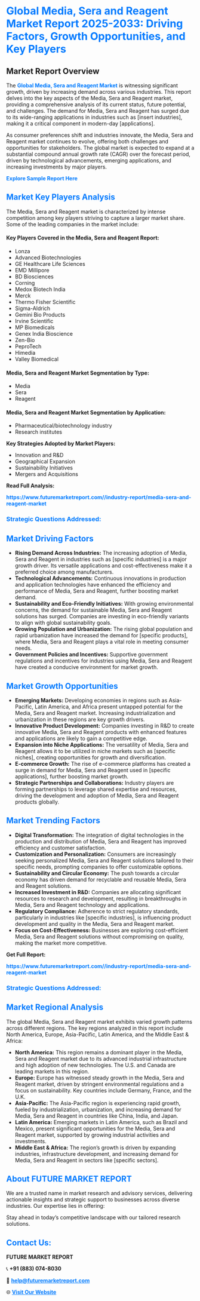 <h1 style="color: #007BFF;">Global Media, Sera and Reagent Market Report 2025-2033: Driving Factors, Growth Opportunities, and Key Players</h1>

<section id="overview">
<h2>Market Report Overview</h2>
<p>The <a href="https://www.futuremarketreport.com//industry-report/media-sera-and-reagent-market" style="color: #007BFF; text-decoration: none;"><strong>Global Media, Sera and Reagent Market</strong></a> is witnessing significant growth, driven by increasing demand across various industries. This report delves into the key aspects of the Media, Sera and Reagent market, providing a comprehensive analysis of its current status, future potential, and challenges. The demand for Media, Sera and Reagent has surged due to its wide-ranging applications in industries such as [insert industries], making it a critical component in modern-day [applications].</p>
<p>As consumer preferences shift and industries innovate, the Media, Sera and Reagent market continues to evolve, offering both challenges and opportunities for stakeholders. The global market is expected to expand at a substantial compound annual growth rate (CAGR) over the forecast period, driven by technological advancements, emerging applications, and increasing investments by major players.</p>
</section>

<section id="overview">
<p><a href="https://www.futuremarketreport.com//request-sample/reportId=82736" style="color: #007BFF; text-decoration: none;"><strong>Explore Sample Report Here</strong></a></p>
</section>

<section id="key-players">
<h2 style="color: #007BFF;">Market Key Players Analysis</h2>
<p>The Media, Sera and Reagent market is characterized by intense competition among key players striving to capture a larger market share. Some of the leading companies in the market include:</p>
<h4>Key Players Covered in the Media, Sera and Reagent Report:</h4>
<ul><li>Lonza</li><li>Advanced Biotechnologies</li><li>GE Healthcare Life Sciences</li><li>EMD Millipore</li><li>BD Biosciences</li><li>Corning</li><li>Medox Biotech India</li><li>Merck</li><li>Thermo Fisher Scientific</li><li>Sigma-Aldrich</li><li>Gemini Bio Products</li><li>Irvine Scientific</li><li>MP Biomedicals</li><li>Genex India Bioscience</li><li>Zen-Bio</li><li>PeproTech</li><li>Himedia</li><li>Valley Biomedical</li></ul>
<h4>Media, Sera and Reagent Market Segmentation by Type:</h4>
<ul><li>Media</li><li>Sera</li><li>Reagent</li></ul>

<h4>Media, Sera and Reagent Market Segmentation by Application:</h4>
<ul><li>Pharmaceutical/biotechnology industry</li><li>Research institutes</li></ul>
<p><strong>Key Strategies Adopted by Market Players:</strong></p>
<ul>
<li>Innovation and R&D</li>
<li>Geographical Expansion</li>
<li>Sustainability Initiatives</li>
<li>Mergers and Acquisitions</li>
</ul>
</section>

<section>
<p><strong>Read Full Analysis: </strong></p><a href="https://www.futuremarketreport.com//industry-report/media-sera-and-reagent-market" style="color: #007BFF; text-decoration: none;"><strong>https://www.futuremarketreport.com//industry-report/media-sera-and-reagent-market</strong></a>
<h3 style="color: #007BFF;">Strategic Questions Addressed:</h3>
</section>

<section id="driving-factors">
<h2 style="color: #007BFF;">Market Driving Factors</h2>
<ul>
<li><strong>Rising Demand Across Industries:</strong> The increasing adoption of Media, Sera and Reagent in industries such as [specific industries] is a major growth driver. Its versatile applications and cost-effectiveness make it a preferred choice among manufacturers.</li>
<li><strong>Technological Advancements:</strong> Continuous innovations in production and application technologies have enhanced the efficiency and performance of Media, Sera and Reagent, further boosting market demand.</li>
<li><strong>Sustainability and Eco-Friendly Initiatives:</strong> With growing environmental concerns, the demand for sustainable Media, Sera and Reagent solutions has surged. Companies are investing in eco-friendly variants to align with global sustainability goals.</li>
<li><strong>Growing Population and Urbanization:</strong> The rising global population and rapid urbanization have increased the demand for [specific products], where Media, Sera and Reagent plays a vital role in meeting consumer needs.</li>
<li><strong>Government Policies and Incentives:</strong> Supportive government regulations and incentives for industries using Media, Sera and Reagent have created a conducive environment for market growth.</li>
</ul>
</section>

<section id="growth-opportunities">
<h2 style="color: #007BFF;">Market Growth Opportunities</h2>
<ul>
<li><strong>Emerging Markets:</strong> Developing economies in regions such as Asia-Pacific, Latin America, and Africa present untapped potential for the Media, Sera and Reagent market. Increasing industrialization and urbanization in these regions are key growth drivers.</li>
<li><strong>Innovative Product Development:</strong> Companies investing in R&D to create innovative Media, Sera and Reagent products with enhanced features and applications are likely to gain a competitive edge.</li>
<li><strong>Expansion into Niche Applications:</strong> The versatility of Media, Sera and Reagent allows it to be utilized in niche markets such as [specific niches], creating opportunities for growth and diversification.</li>
<li><strong>E-commerce Growth:</strong> The rise of e-commerce platforms has created a surge in demand for Media, Sera and Reagent used in [specific applications], further boosting market growth.</li>
<li><strong>Strategic Partnerships and Collaborations:</strong> Industry players are forming partnerships to leverage shared expertise and resources, driving the development and adoption of Media, Sera and Reagent products globally.</li>
</ul>
</section>

<section id="trending-factors">
<h2 style="color: #007BFF;">Market Trending Factors</h2>
<ul>
<li><strong>Digital Transformation:</strong> The integration of digital technologies in the production and distribution of Media, Sera and Reagent has improved efficiency and customer satisfaction.</li>
<li><strong>Customization and Personalization:</strong> Consumers are increasingly seeking personalized Media, Sera and Reagent solutions tailored to their specific needs, prompting companies to offer customizable options.</li>
<li><strong>Sustainability and Circular Economy:</strong> The push towards a circular economy has driven demand for recyclable and reusable Media, Sera and Reagent solutions.</li>
<li><strong>Increased Investment in R&D:</strong> Companies are allocating significant resources to research and development, resulting in breakthroughs in Media, Sera and Reagent technology and applications.</li>
<li><strong>Regulatory Compliance:</strong> Adherence to strict regulatory standards, particularly in industries like [specific industries], is influencing product development and quality in the Media, Sera and Reagent market.</li>
<li><strong>Focus on Cost-Effectiveness:</strong> Businesses are exploring cost-efficient Media, Sera and Reagent solutions without compromising on quality, making the market more competitive.</li>
</ul>
</section>

<section>
<p><strong>Get Full Report: </strong></p><a href="https://www.futuremarketreport.com//industry-report/media-sera-and-reagent-market" style="color: #007BFF; text-decoration: none;"><strong>https://www.futuremarketreport.com//industry-report/media-sera-and-reagent-market</strong></a>
<h3 style="color: #007BFF;">Strategic Questions Addressed:</h3>
</section>


<section id="regional-analysis">
<h2 style="color: #007BFF;">Market Regional Analysis</h2>
<p>The global Media, Sera and Reagent market exhibits varied growth patterns across different regions. The key regions analyzed in this report include North America, Europe, Asia-Pacific, Latin America, and the Middle East & Africa:</p>
<ul>
<li><strong>North America:</strong> This region remains a dominant player in the Media, Sera and Reagent market due to its advanced industrial infrastructure and high adoption of new technologies. The U.S. and Canada are leading markets in this region.</li>
<li><strong>Europe:</strong> Europe has witnessed steady growth in the Media, Sera and Reagent market, driven by stringent environmental regulations and a focus on sustainability. Key countries include Germany, France, and the U.K.</li>
<li><strong>Asia-Pacific:</strong> The Asia-Pacific region is experiencing rapid growth, fueled by industrialization, urbanization, and increasing demand for Media, Sera and Reagent in countries like China, India, and Japan.</li>
<li><strong>Latin America:</strong> Emerging markets in Latin America, such as Brazil and Mexico, present significant opportunities for the Media, Sera and Reagent market, supported by growing industrial activities and investments.</li>
<li><strong>Middle East & Africa:</strong> The region’s growth is driven by expanding industries, infrastructure development, and increasing demand for Media, Sera and Reagent in sectors like [specific sectors].</li>
</ul>
</section>

<footer>
<h2 style="color: #007BFF;">About FUTURE MARKET REPORT</h2>
<p>We are a trusted name in market research and advisory services, delivering actionable insights and strategic support to businesses across diverse industries. Our expertise lies in offering:</p>

<p>Stay ahead in today’s competitive landscape with our tailored research solutions.</p>

<h2 style="color: #007BFF;">Contact Us:</h2>
<p><strong>FUTURE MARKET REPORT</strong></p>
<p>📞 <strong>+91 (883) 074-8030</strong></p>
<p>📧 <strong><a href="mailto:help@futuremarketreport.com" style="color: #007BFF;">help@futuremarketreport.com</a></strong></p>
<p>🌐 <strong><a href="https://www.futuremarketreport.com/" style="color: #007BFF;">Visit Our Website</a></strong></p>
</footer>
